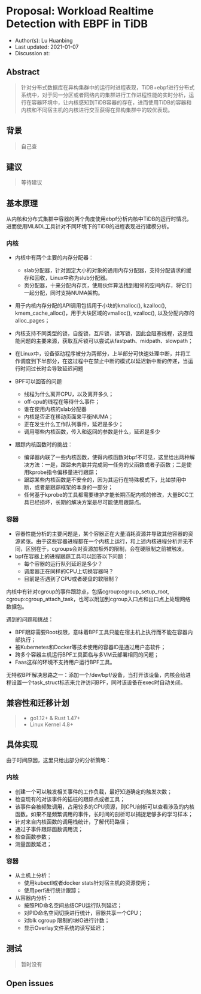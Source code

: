 # Proposal: Workload Realtime Detection with EBPF in TiDB

- Author(s): Lu Huanbing
- Last updated:  2021-01-07
- Discussion at: <!-- https://github.com/pingcap/tidb/issues/XXX -->

## Abstract

> 针对分布式数据库在异构集群中的运行时进程表现，TiDB+ebpf进行分布式系统中，对于同一分区或者网络内的集群进行工作进程性能的实时分析，运行在容器环境中，让内核感知到TiDB容器的存在，进而使用TiDB的容器和内核和不同宿主机的内核进行交互获得在异构集群中的较优表现。

## 背景

>自己查

## 建议

>等待建议

## 基本原理

从内核和分布式集群中容器的两个角度使用ebpf分析内核中TiDB的运行时情况，进而使用ML&DL工具针对不同环境下的TiDB的进程表现进行建模分析。

### 内核

* 内核中有两个主要的内存分配器：
  * slab分配器，针对固定大小的对象的通用内存分配器，支持分配请求的缓存和回收，Linux中称为slub分配器。
  * 页分配器，十来分配内存页，使用伙伴算法找到相邻的空间内存，将它们一起分配，同时支持NUMA架构。
* 用于内核内存分配的API调用包括用于小块的kmalloc(), kzalloc(), kmem_cache_alloc()，用于大块区域的vmalloc(), vzalloc(), 以及分配内存的alloc_pages；
* 内核支持不同类型的锁，自旋锁，互斥锁，读写锁，因此会阻塞线程，这是性能问题的主要来源，获取互斥锁可以尝试从fastpath、midpath、slowpath；
* 在Linux中，设备驱动程序被分为两部分，上半部分可快速处理中断，并将工作调度到下半部分，在这过程中在禁止中断的模式以延迟新中断的传递，当运行时间过长时会导致延迟问题
* BPF可以回答的问题
  * 线程为什么离开CPU，以及离开多久；
  * off-cpu的线程在等待什么事件；
  * 谁在使用内核的slab分配器
  * 内核是否正在移动页面来平衡NUMA；
  * 正在发生什么工作队列事件，延迟是多少；
  * 调用哪些内核函数，传入和返回的参数是什么，延迟是多少

* 跟踪内核函数时的挑战：
  * 编译器内联了一些内核函数，使得内核函数对bpf不可见，这里给出两种解决方法：一是，跟踪未内联并完成同一任务的父函数或者子函数；二是使用kprobe指令偏移量进行跟踪；
  * 跟踪某些内核函数是不安全的，因为其运行在特殊模式下，比如禁用中断，或者是跟踪框架的本身的一部分；
  * 任何基于kprobe的工具都需要维护才能长期匹配内核的修改，大量BCC工具已经损坏，长期的解决方案是尽可能使用跟踪点。

### 容器

* 容器性能分析的主要问题是，某个容器正在大量消耗资源并导致其他容器的资源紧张。由于这些容器进程都在一个内核上运行，和上述内核进程分析并无不同，区别在于，cgroups会对资源加额外的限制，会在硬限制之前被触发。
* bpf在容器上的进程跟踪工具可以回答以下问题：
  * 每个容器的运行队列延迟是多少？
  * 调度器正在同样的CPU上切换容器吗？
  * 目前是否遇到了CPU或者硬盘的软限制？

内核中有针对cgroup的事件跟踪点，包括cgroup:cgroup_setup_root, cgroup:cgroup_attach_task，也可以附加到cgroup入口点和出口点上处理网络数据包。

遇到的问题和挑战：

* BPF跟踪需要Root权限，意味着BPF工具只能在宿主机上执行而不能在容器内部执行；
* 被Kubernetes和Docker等技术使用的容器ID是通过用户态软件；
* 跨多个容器主机运行BPF工具面临与多VM云部署相同的问题；
* Faas这样的环境不支持用户运行BPF工具。

无特权BPF解决思路之一：添加一个/dev/bpf/设备，当打开该设备，内核会给进程设置一个task_struct标志来允许访问BPF，同时该设备在exec时自动关闭。



## 兼容性和迁移计划

> * go1.12+ & Rust 1.47+
> * Linux Kernel 4.8+

## 具体实现

由于时间原因，这里只给出部分的分析策略：

### 内核

* 创建一个可以触发相关事件的工作负载，最好知道确定的触发次数；
* 检查现有的对该事件的插桩的跟踪点或者工具；
* 该事件会被频繁调用，占用较多的CPU资源，则CPU剖析可以查看涉及的内核函数。如果不是频繁调用的事件，长时间的剖析可以捕捉足够多的学习样本；
* 针对来自内核函数的调用栈统计，了解代码路径；
* 通过子事件跟踪函数调用流；
* 检查函数参数；
* 测量函数延迟；

### 容器

* 从主机上分析：
  * 使用kubectl或者docker stats针对宿主机的资源使用；
  * 使用perf进行统计跟踪；
* 从容器内分析：
  * 按照PID命名空间总结CPU运行队列延迟；
  * 对PID命名空间切换进行统计，容器共享一个CPU；
  * 对blk cgroup 限制的块IO进行计数；
  * 显示Overlay文件系统的读写延迟；



## 测试

> 暂时没有

## Open issues

<!--
A discussion of issues relating to this proposal for which the author does not know the solution. This section may be omitted if there are none.
-->